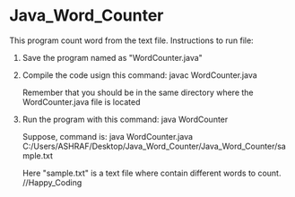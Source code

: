 # Java_Word_Counter
 This program count word from the text file.
 Instructions to run file:
 1. Save the program named as "WordCounter.java"
 2. Compile the code usign this command: javac WordCounter.java

    Remember that you should be in the same directory where the WordCounter.java file is located
    
 4. Run the program with this command: java WordCounter<file-path-directory>
 
    Suppose, command is: java WordCounter.java C:/Users/ASHRAF/Desktop/Java_Word_Counter/Java_Word_Counter/sample.txt

    
    Here "sample.txt" is a text file where contain different words to count.
    //Happy_Coding
